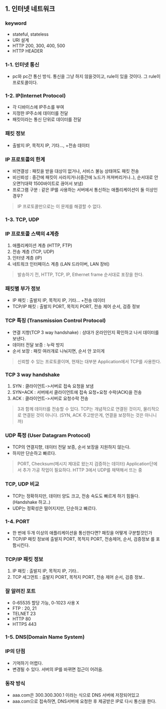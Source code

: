 ## 1. 인터넷 네트워크

### keyword
- stateful, stateless
- URI 설계
- HTTP 200, 300, 400, 500
- HTTP HEADER


### 1-1. 인터넷 통신
- pc와 pc간 통신 방식. 통신을 그냥 하지 않을것이고, rule이 있을 것이다. 그 rule이 프로토콜이다.

### 1-2. IP(Internet Protocol)
- 각 디바이스에 IP주소를 부여
- 지정한 IP주소에 데이터를 전달
- 패킷이라는 통신 단위로 데이터를 전달

### 패킷 정보
- 출발지 IP, 목적지 IP, 기타..., +전송 데이터

### IP 프로토콜의 한계
- 비연결성 : 패킷을 받을 대상이 없거나, 서비스 불능 상태여도 패킷 전송
- 비신뢰성 : 중간에 패킷이 사라지거나(중간에 노드가 꺼져버리거나..), 순서대로 안 오면?(대략 1500바이트로 끊어서 보냄)
- 프로그램 구분 : 같은 IP를 사용하는 서버에서 통신하는 애플리케이션이 둘 이상인 경우?
> IP 프로토콜만으로는 이 문제를 해결할 수 없다.

### 1-3. TCP, UDP
### IP 프로토콜 스택의 4계층
1. 애플리케이션 계층 (HTTP, FTP)
2. 전송 계층 (TCP, UDP)
3. 인터넷 계층 (IP)
4. 네트워크 인터페이스 계층 (LAN 드라이버, LAN 장비)
> 발송하기 전, HTTP, TCP, IP, Ethernet frame 순서대로 포장을 한다.

### 패킷별 부가 정보
- IP 패킷 : 출발지 IP, 목적지 IP, 기타... +전송 데이터
- TCP/IP 패킷 : 출발지 PORT, 목적지 PORT, 전송 제어 순서, 검증 정보

### TCP 특징 (Transmission Control Protocol)
- 연결 지향(TCP 3 way handshake) : 상대가 온라인인지 확인하고 나서 데이터를 보낸다.
- 데이터 전달 보증 : 누락 방지
- 순서 보장 : 패킷 여러개로 나눠지면, 순서 안 꼬이게
> 신뢰할 수 있는 프로토콜이며, 현재는 대부분 Application에서 TCP를 사용한다.

### TCP 3 way handshake
1. SYN : 클라이언트->서버로 접속 요청을 보냄
2. SYN+ACK : 서버에서 클라이언트에 접속 요청+요청 수락(ACK)을 전송
3. ACK : 클라이언트->서버로 요청수락 전송
> 3과 함께 데이터를 전송할 수 있다.
> TCP는 개념적으로 연결된 것이지, 물리적으로 연결된 것이 아니다. (SYN, ACK 주고받은게, 연결을 보장하는 것은 아니니까)

### UDP 특정 (User Datagram Protocol)
- TCP의 연결지향, 데이터 전달 보증, 순서 보장을 지원하지 않는다.
- 하지만 단순하고 빠르다.
> PORT, Checksum(메시지 제대로 왔는지 검증하는 데이터)
> Application단에서 추가 가공 작업이 필요하다.
> HTTP 3에서 UDP를 채택해서 뜨는 중

### TCP, UDP 비교
- TCP는 정확하지만, 데이터 양도 크고, 전송 속도도 빠르게 하기 힘들다.(Handshake 하고..)
- UDP는 정확성은 떨어지지만, 단순하고 빠르다.

### 1-4. PORT
- 한 번에 두개 이상의 애플리케이션을 통신한다면? 패킷을 어떻게 구분할것인가
- TCP/IP 패킷 정보에 출발지 PORT, 목적지 PORT, 전송제어, 순서, 검증정보 를 포함시킨다.

### TCP/IP 패킷 정보
1. IP 패킷 : 출발지 IP, 목적지 IP, 기타..
2. TCP 세그먼트 : 출발지 PORT, 목적지 PORT, 전송 제어 순서, 검증 정보..

### 잘 알려진 포트
- 0-65535 할당 가능, 0-1023 사용 X
- FTP : 20, 21
- TELNET 23
- HTTP 80
- HTTPS 443

### 1-5. DNS(Domain Name System)
### IP의 단점
- 기억하기 어렵다.
- 변경될 수 있다. 서버의 IP를 바뀌면 접근이 어려움.

### 동작 방식
- aaa.com은 300.300.300.1 이라는 식으로 DNS 서버에 저장되어있고
- aaa.com으로 접속하면, DNS서버에 요청한 후 제공받은 IP로 다시 통신을 한다.

